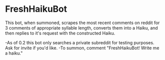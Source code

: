 # FreshHaikuBot

This bot, when summoned, scrapes the most recent comments on reddit for 3 comments of appropriate syllable length, converts them into a Haiku, and then replies to it's request with the constructed Haiku.

-As of 0.2 this bot only searches a private subreddit for testing purposes. Ask for invite if you'd like.
-To summon, comment "FreshHaikuBot! Write me a haiku."
